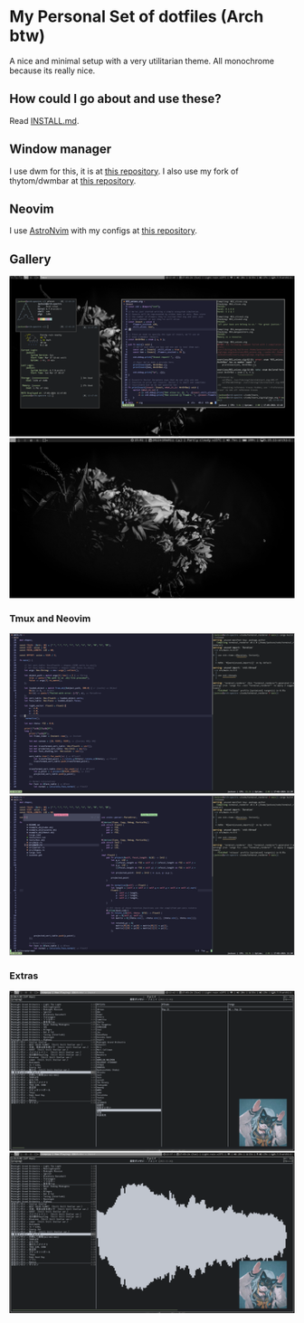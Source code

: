 # My Personal Set of dotfiles (Arch btw)
A nice and minimal setup with a very utilitarian theme. All monochrome because its really nice.

## How could I go about and use these?
Read [INSTALL.md](https://github.com/jumpyjacko/dotfiles/blob/main/INSTALL.md).

## Window manager
I use dwm for this, it is at [this repository](https://github.com/JumpyJacko/dwm).
I also use my fork of thytom/dwmbar at [this repository](https://github.com/JumpyJacko/dwmbar).

## Neovim
I use [AstroNvim](https://github.com/AstroNvim/AstroNvim) with my configs at [this repository](https://github.com/JumpyJacko/astronvim_user).

## Gallery
![desktop](./images/desktop.png)
![clean_desktop](./images/clean_desktop.png)

### Tmux and Neovim
![tmux+neovim](./images/tmux+neovim.png)
![tmux+neovim](./images/tmux+neovim+fzf.png)

### Extras
![ncmpcpp](./images/ncmpcpp.png)
![ncmpcpp_vis](./images/ncmpcpp_vis.png)

